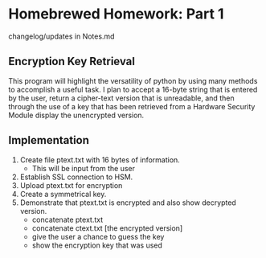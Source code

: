 Homebrewed Homework: Part 1
===========================
changelog/updates in Notes.md

Encryption Key Retrieval
---------------------------

This program will highlight the versatility of python by using many methods
to accomplish a useful task.  I plan to accept a 16-byte string that is
entered by the user, return a cipher-text version that is unreadable, and 
then through the use of a key that has been retrieved from a Hardware 
Security Module display the unencrypted version.

Implementation
--------------------------
1. Create file ptext.txt with 16 bytes of information.
      - This will be input from the user
2. Establish SSL connection to HSM.
3. Upload ptext.txt for encryption
4. Create a symmetrical key.
5. Demonstrate that ptext.txt is encrypted and also show decrypted version.
      - concatenate ptext.txt
      - concatenate ctext.txt [the encrypted version]
      - give the user a chance to guess the key
      - show the encryption key that was used
